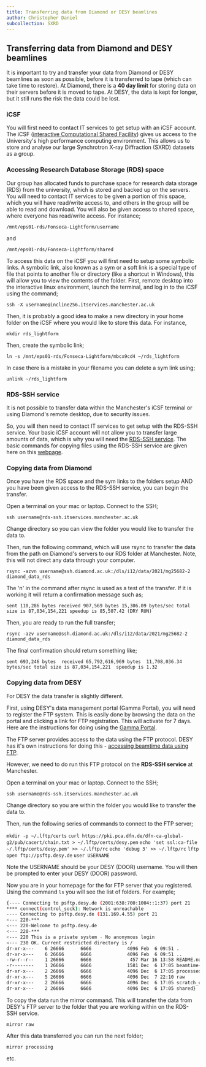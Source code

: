 ```yaml
---
title: Transferring data from Diamond or DESY beamlines
author: Christopher Daniel
subcollection: SXRD
---
```


## Transferring data from Diamond and DESY beamlines

It is important to try and transfer your data from Diamond or DESY beamlines as soon as possible, before it is transferred to tape (which can take time to restore). At Diamond, there is a **40 day limit** for storing data on their servers before it is moved to tape. At DESY, the data is kept for longer, but it still runs the risk the data could be lost.

### iCSF

You will first need to contact IT services to get setup with an iCSF account. The iCSF ([interactive Computational Shared Facility](http://ri.itservices.manchester.ac.uk/icsf/)) gives us access to the University's high performance computing environment. This allows us to store and analyse our large Synchrotron X-ray Diffraction (SXRD) datasets as a group.

### Accessing Research Database Storage (RDS) space

Our group has allocated funds to purchase space for research data storage (RDS) from the university, which is stored and backed up on the servers. You will need to contact IT services to be given a portion of this space, which you will have read/write access to, and others in the group will be able to read and download. You will also be given access to shared space, where everyone has read/write access. For instance;

`/mnt/eps01-rds/Fonseca-Lightform/username`

and 

`/mnt/eps01-rds/Fonseca-Lightform/shared`

To access this data on the iCSF you will first need to setup some symbolic links. A symbolic link, also known as a sym or a soft link is a special type of file that points to another file or directory (like a shortcut in Windows), this will allow you to view the contents of the folder. First, remote desktop into the interactive linux environment, launch the terminal, and log in to the iCSF using the command;

`ssh -X username@incline256.itservices.manchester.ac.uk`

Then, it is probably a good idea to make a new directory in your home folder on the iCSF where you would like to store this data. For instance,

`mkdir rds_lightform`

Then, create the symbolic link;

`ln -s /mnt/eps01-rds/Fonseca-Lightform/mbcx9cd4 ~/rds_lightform`

In case there is a mistake in your filename you can delete a sym link using;

`unlink ~/rds_lightform`

### RDS-SSH service

It is not possible to transfer data within the Manchester's iCSF terminal or using Diamond's remote desktop, due to security issues.

So, you will then need to contact IT services to get setup with the RDS-SSH service. Your basic iCSF account will not allow you to transfer large amounts of data, which is why you will need the [RDS-SSH service](http://ri.itservices.manchester.ac.uk/rds/the-rds-ssh-service/). The basic commands for copying files using the RDS-SSH service are given here on this [webpage](http://ri.itservices.manchester.ac.uk/rds/user-faq/copying-files-between-cifs-and-nfs-shares/).

### Copying data from Diamond

Once you have the RDS space and the sym links to the folders setup AND you have been given access to the RDS-SSH service, you can begin the transfer.

Open a terminal on your mac or laptop. Connect to the SSH;

`ssh username@rds-ssh.itservices.manchester.ac.uk`

Change directory so you can view the folder you would like to transfer the data to. 

Then, run the following command, which will use rsync to transfer the data from the path on Diamond's servers to our RDS folder at Manchester. Note, this will not direct any data through your computer.

`rsync -azvn username@ssh.diamond.ac.uk:/dls/i12/data/2021/mg25682-2 diamond_data_rds`

The 'n' in the command after rsync is used as a test of the transfer. If it is working it will return a confirmation message such as;

`sent 110,286 bytes received 907,569 bytes 15,306.09 bytes/sec
total size is 87,034,154,221 speedup is 85,507.42 (DRY RUN)`

Then, you are ready to run the full transfer;

`rsync -azv username@ssh.diamond.ac.uk:/dls/i12/data/2021/mg25682-2 diamond_data_rds`

The final confirmation should return something like;

`sent 693,246 bytes  received 65,792,616,969 bytes  11,708,036.34 bytes/sec
total size is 87,034,154,221  speedup is 1.32`

### Copying data from DESY

For DESY the data transfer is slightly different.

First, using DESY's data management portal (Gamma Portal), you will need to register the FTP system. This is easily done by browsing the data on the portal and clicking a link for FTP registration. This will activate for 7 days. Here are the instructions for doing using the [Gamma Portal](https://confluence.desy.de/display/ASAP3/The+Gamma+Portal).

The FTP server provides access to the data using the FTP protocol. DESY has it's own instructions for doing this - [accessing beamtime data using FTP](https://confluence.desy.de/display/ASAP3/Accessing+beamtime+data+using+FTP).

However, we need to do run this FTP protocol on the **RDS-SSH service** at Manchester.

Open a terminal on your mac or laptop. Connect to the SSH;

`ssh username@rds-ssh.itservices.manchester.ac.uk`

Change directory so you are within the folder you would like to transfer the data to. 

Then, run the following series of commands to connect to the FTP server;

`mkdir -p ~/.lftp/certs`
`curl https://pki.pca.dfn.de/dfn-ca-global-g2/pub/cacert/chain.txt > ~/.lftp/certs/desy.pem`
`echo 'set ssl:ca-file ~/.lftp/certs/desy.pem' >> ~/.lftp/rc`
`echo 'debug 3' >> ~/.lftp/rc`
`lftp`
`open ftp://psftp.desy.de`
`user USERNAME`

Note the USERNAME should be your DESY (DOOR) username. You will then be prompted to enter your DESY (DOOR) password.

Now you are in your homepage for the for FTP server that you registered. Using the command `ls` you will see the list of folders. For example;

``` bash
{---- Connecting to psftp.desy.de (2001:638:700:1004::1:37) port 21
**** connect(control_sock): Network is unreachable
---- Connecting to psftp.desy.de (131.169.4.55) port 21
<--- 220-***               
<--- 220-Welcome to psftp.desy.de
<--- 220-***
<--- 220 This is a private system - No anonymous login
<--- 230 OK. Current restricted directory is /
dr-xr-x---    6 26666      6666             4096 Feb  6 09:51 .
dr-xr-x---    6 26666      6666             4096 Feb  6 09:51 ..
-rw-r--r--    1 26666      6666              457 Mar 16 13:58 README.non-conformant-files.txt
-r--------    1 26666      6666             1581 Dec  6 17:05 beamtime-metadata-11010750.json
dr-xr-x---    2 26666      6666             4096 Dec  6 17:05 processed
dr-xr-x---    5 26666      6666             4096 Dec  7 22:10 raw
dr-xr-x---    2 26666      6666             4096 Dec  6 17:05 scratch_cc
dr-xr-x---    2 26666      6666             4096 Dec  6 17:05 shared}
```

To copy the data run the mirror command. This will transfer the data from DESY's FTP server to the folder that you are working within on the RDS-SSH service.

`mirror raw`

After this data transferred you can run the next folder;

`mirror processing`

etc.

